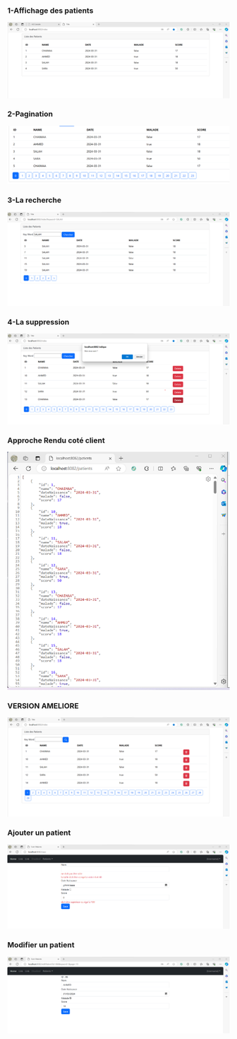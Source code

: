 <h3> 1-Affichage des patients</h3>
<img src="Captures/img.png"/>
<h3> 2-Pagination</h3>
<img src="Captures/img_1.png"/>
<h3> 3-La recherche</h3>
<img src="Captures/img_2.png"/>
<h3> 4-La suppression</h3>
<img src="Captures/img_3.png"/>
<h3> Approche Rendu coté client</h3>
<img src="Captures/img_4.png"/>
<h3> VERSION AMELIORE</h3>
<img src="Captures/img_5.png">
<h3>Ajouter un patient</h3>
<img src="Captures/img_6.png">
<h3>Modifier un patient</h3>
<img src="Captures/img_7.png">
